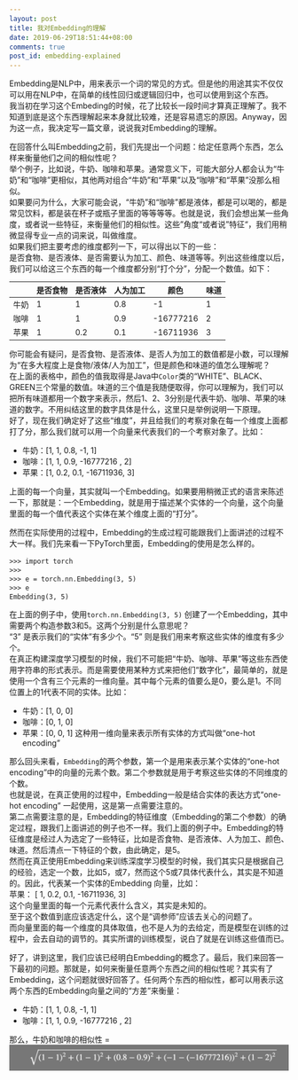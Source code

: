 ```yaml
---
layout: post
title: 我对Embedding的理解
date: 2019-06-29T18:51:44+08:00
comments: true
post_id: embedding-explained
---
```


Embedding是NLP中，用来表示一个词的常见的方式。但是他的用途其实不仅仅可以用在NLP中，在简单的线性回归或逻辑回归中，也可以使用到这个东西。  
我当初在学习这个Embeding的时候，花了比较长一段时间才算真正理解了。我不知道到底是这个东西理解起来本身就比较难，还是容易遗忘的原因。Anyway，因为这一点，我决定写一篇文章，说说我对Embedding的理解。  

在回答什么叫Embedding之前，我们先提出一个问题：给定任意两个东西，怎么样来衡量他们之间的相似性呢？  
举个例子，比如说，牛奶、咖啡和苹果。通常意义下，可能大部分人都会认为“牛奶”和“咖啡”更相似，其他两对组合“牛奶”和“苹果”以及“咖啡”和“苹果”没那么相似。  
如果要问为什么，大家可能会说，“牛奶”和“咖啡”都是液体，都是可以喝的，都是常见饮料，都是装在杯子或瓶子里面的等等等等。也就是说，我们会想出某一些角度，或者说一些特征，来衡量他们的相似性。这些”角度“或者说”特征“，我们用稍微显得专业一点的词来说，叫做维度。  
如果我们把主要考虑的维度都列一下，可以得出以下的一些：  
是否食物、是否液体、是否需要认为加工、颜色、味道等等。列出这些维度以后，我们可以给这三个东西的每一个维度都分别“打个分”，分配一个数值。如下：  

|   |  是否食物 |  是否液体 |  人为加工 | 颜色  | 味道  |
|---|---|---|---|---|---|
| 牛奶  | 1  |  1  |  0.8 |  -1  |  1 |
|  咖啡 | 1 |  1 |  0.9 |  -16777216 | 2  |
|  苹果 | 1  |  0.2 |  0.1 | -16711936  | 3  |


你可能会有疑问，是否食物、是否液体、是否人为加工的数值都是小数，可以理解为“在多大程度上是食物/液体/人为加工”，但是颜色和味道的值怎么理解呢？  
在上面的表格中，颜色的值我取得是Java中`Color`类的“WHITE”、BLACK、GREEN三个常量的数值。味道的三个值是我随便取得，你可以理解为，我们可以把所有味道都用一个数字来表示，然后1、2、3分别是代表牛奶、咖啡、苹果的味道的数字。不用纠结这里的数字具体是什么，这里只是举例说明一下原理。  
好了，现在我们确定好了这些“维度”，并且给我们的考察对象在每一个维度上面都打了分，那么我们就可以用一个向量来代表我们的一个考察对象了。比如：  

- 牛奶：[1, 1, 0.8, -1, 1]
- 咖啡：[1, 1, 0.9, -16777216 , 2]
- 苹果：[1, 0.2, 0.1, -16711936, 3]

上面的每一个向量，其实就叫一个Embedding。如果要用稍微正式的语言来陈述一下，那就是：一个Embedding，就是用于描述某个实体的一个向量，这个向量里面的每一个值代表这个实体在某个维度上面的“打分”。

然而在实际使用的过程中，Embedding的生成过程可能跟我们上面讲述的过程不大一样。我们先来看一下PyTorch里面，Embedding的使用是怎么样的。

```
>>> import torch
>>>
>>> e = torch.nn.Embedding(3, 5)
>>> e
Embedding(3, 5)
```

在上面的例子中，使用`torch.nn.Embedding(3, 5)` 创建了一个Embedding，其中需要两个构造参数3和5。这两个分别是什么意思呢？  
“3” 是表示我们的“实体”有多少个。“5” 则是我们用来考察这些实体的维度有多少个。  
在真正构建深度学习模型的时候，我们不可能把“牛奶、咖啡、苹果”等这些东西使用字符串的形式表示。而是需要使用某种方式来把他们“数字化”，最简单的，就是使用一个含有三个元素的一维向量。其中每个元素的值要么是0，要么是1。不同位置上的1代表不同的实体。比如：

- 牛奶：[1, 0, 0]
- 咖啡：[0, 1, 0]
- 苹果：[0, 0, 1] 这种用一维向量来表示所有实体的方式叫做“one-hot encoding”

那么回头来看，`Embedding`的两个参数，第一个是用来表示某个实体的“one-hot encoding”中的向量的元素个数。第二个参数就是用于考察这些实体的不同维度的个数。  
也就是说，在真正使用的过程中，Embedding一般是结合实体的表达方式“one-hot encoding” 一起使用，这是第一点需要注意的。  
第二点需要注意的是，Embedding的特征维度（Embedding的第二个参数）的确定过程，跟我们上面讲述的例子也不一样。我们上面的例子中。Embedding的特征维度是经过人为选定了一些特征，比如是否食物、是否液体、人为加工、颜色、味道。然后清点一下特征的个数，由此确定，是5。  
然而在真正使用Embedding来训练深度学习模型的时候，我们其实只是根据自己的经验，选定一个数，比如5，或7，然而这个5或7具体代表什么，其实是不知道的。因此，代表某一个实体的Embedding 向量，比如：  
苹果： [ 1, 0.2, 0.1, -16711936, 3]  
这个向量里面的每一个元素代表什么含义，其实是未知的。  
至于这个数值到底应该选定什么，这个是“调参师”应该去关心的问题了。  
而向量里面的每一个维度的具体取值，也不是人为的去给定，而是模型在训练的过程中，会去自动的调节的。其实所谓的训练模型，说白了就是在训练这些值而已。  

好了，讲到这里，我们应该已经明白Embedding的概念了。最后，我们来回答一下最初的问题。那就是，如何来衡量任意两个东西之间的相似性呢？其实有了Embedding，这个问题就很好回答了。任何两个东西的相似性，都可以用表示这两个东西的Embedding向量之间的“方差”来衡量：  

- 牛奶：[1, 1, 0.8, -1, 1]
- 咖啡：[1, 1, 0.9, -16777216 , 2]

那么，牛奶和咖啡的相似性 =
![](/images/embedding_similarity_measurement.png)

